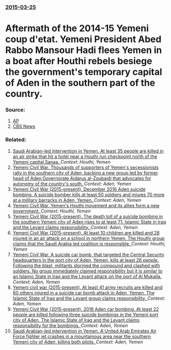 ### [2015-03-25](/news/2015/03/25/index.md)

# Aftermath of the 2014-15 Yemeni coup d'etat. Yemeni President Abed Rabbo Mansour Hadi flees Yemen in a boat after Houthi rebels besiege the government's temporary capital of Aden in the southern part of the country. 




### Source:

1. [AP](http://hosted.ap.org/dynamic/stories/M/ML_YEMEN?SITE=AP&CTIME=2015-03-25-12-20-57)
2. [CBS News](http://www.cbsnews.com/news/saudia-arabia-begins-airstrikes-against-shiite-houthi-rebels-in-yemen/)

### Related:

1. [Saudi Arabian-led intervention in Yemen. At least 35 people are killed in an air strike that hit a hotel near a Houthi run checkpoint north of the Yemeni capital Sanaa. ](/news/2017/08/23/saudi-arabian-led-intervention-in-yemen-at-least-35-people-are-killed-in-an-air-strike-that-hit-a-hotel-near-a-houthi-run-checkpoint-north.md) _Context: Houthi, Yemen_
2. [Yemeni Civil War. Thousands of supporters of Yemen's secessionists rally in the southern city of Aden, backing a new group led by former head of Aden Governorate Aidarus al-Zoubaidi that advocates for autonomy of the country's south. ](/news/2017/07/7/yemeni-civil-war-thousands-of-supporters-of-yemen-s-secessionists-rally-in-the-southern-city-of-aden-backing-a-new-group-led-by-former-hea.md) _Context: Aden, Yemen_
3. [Yemeni Civil War (2015-present). December 2016 Aden suicide bombing. A suicide bomber kills at least 50 soldiers and injures 70 more at a military barracks in Aden, Yemen. ](/news/2016/12/10/yemeni-civil-war-2015-present-december-2016-aden-suicide-bombing-a-suicide-bomber-kills-at-least-50-soldiers-and-injures-70-more-at-a.md) _Context: Aden, Yemen_
4. [Yemeni Civil War. Yemen's Houthi movement and its allies form a new government. ](/news/2016/11/28/yemeni-civil-war-yemen-s-houthi-movement-and-its-allies-form-a-new-government.md) _Context: Houthi, Yemen_
5. [Yemeni Civil War (2015-present). The death toll of a suicide bombing in the southern Yemeni city of Aden rises to at least 71. Islamic State in Iraq and the Levant claims responsibility. ](/news/2016/08/29/yemeni-civil-war-2015-present-the-death-toll-of-a-suicide-bombing-in-the-southern-yemeni-city-of-aden-rises-to-at-least-71-islamic-sta.md) _Context: Aden, Yemen_
6. [Yemeni Civil War (2015-present). At least 10 children are killed and 28 injured in an air attack on a school in northern Yemen. The Houthi group claims that the Saudi Arabia led coalition is responsible. ](/news/2016/08/13/yemeni-civil-war-2015-present-at-least-10-children-are-killed-and-28-injured-in-an-air-attack-on-a-school-in-northern-yemen-the-houthi.md) _Context: Houthi, Yemen_
7. [Yemeni Civil War. A suicide car bomb, that targeted the Central Security headquarters in the port city of Aden, Yemen, kills at least 26 people. Following the blast, militants stormed the compound and clashed with soldiers. No group immediately claimed responsibility but it is similar to an Islamic State in Iraq and the Levant attack on the port of Al Mukalla. ](/news/2016/07/6/yemeni-civil-war-a-suicide-car-bomb-that-targeted-the-central-security-headquarters-in-the-port-city-of-aden-yemen-kills-at-least-26-peo.md) _Context: Aden, Yemen_
8. [ Yemeni civil war (2015-present). At least 41 army recruits are killed and 60 others injured in a suicide car bomb attack in Aden, Yemen. The Islamic State of Iraq and the Levant group claims responsibility. ](/news/2016/05/23/yemeni-civil-war-2015-present-at-least-41-army-recruits-are-killed-and-60-others-injured-in-a-suicide-car-bomb-attack-in-aden-yemen.md) _Context: Aden, Yemen_
9. [Yemeni Civil War (2015-present). 2016 Aden car bombing. At least 22 people are killed following three suicide bombings in the Yemeni port city of Aden. The Islamic State of Iraq and the Levant claims responsibility for the bombings. ](/news/2016/03/25/yemeni-civil-war-2015-present-2016-aden-car-bombing-at-least-22-people-are-killed-following-three-suicide-bombings-in-the-yemeni-port.md) _Context: Aden, Yemen_
10. [Saudi Arabian-led intervention in Yemen. A United Arab Emirates Air Force fighter jet crashes in a mountainous area near the southern Yemeni city of Aden, killing both pilots. ](/news/2016/03/14/saudi-arabian-led-intervention-in-yemen-a-united-arab-emirates-air-force-fighter-jet-crashes-in-a-mountainous-area-near-the-southern-yemeni.md) _Context: Aden, Yemen_
